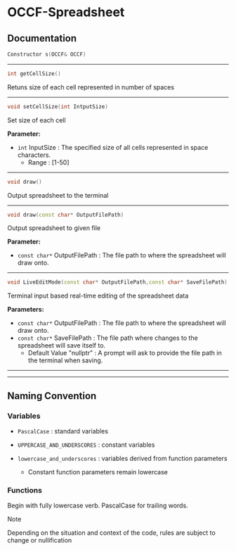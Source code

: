 # OCCF-Spreadsheet

## Documentation
```cpp
Constructor s(OCCF& OCCF)
```
***
```cpp
int getCellSize()
```
Retuns size of each cell represented in number of spaces
***
```cpp
void setCellSize(int IntputSize)
```
Set size of each cell

**Parameter:**
- `int` InputSize : The specified size of all cells represented in space characters.
  - Range : [1-50]
***
```cpp
void draw()
```
Output spreadsheet to the terminal
***
```cpp
void draw(const char* OutputFilePath)
```
Output spreadsheet to given file

**Parameter:**
- `const char*` OutputFilePath : The file path to where the spreadsheet will draw onto.
***
```cpp
void LiveEditMode(const char* OutputFilePath,const char* SaveFilePath)
```
Terminal input based real-time editing of the spreadsheet data

**Parameters:**
- `const char*` OutputFilePath : The file path to where the spreadsheet will draw onto.
- `const char*` SaveFilePath : The file path where changes to the spreadsheet will save itself to.
  - Default Value "nullptr" : A prompt will ask to provide the file path in the terminal when saving.
***
***
## Naming Convention
### Variables
- `PascalCase` : standard variables

- `UPPERCASE_AND_UNDERSCORES` : constant variables

- `lowercase_and_underscores` : variables derived from function parameters
  - Constant function parameters remain lowercase
### Functions
Begin with fully lowercase verb. PascalCase for trailing words.
> [!NOTE]
> Depending on the situation and context of the code, rules are subject to change or nullification
